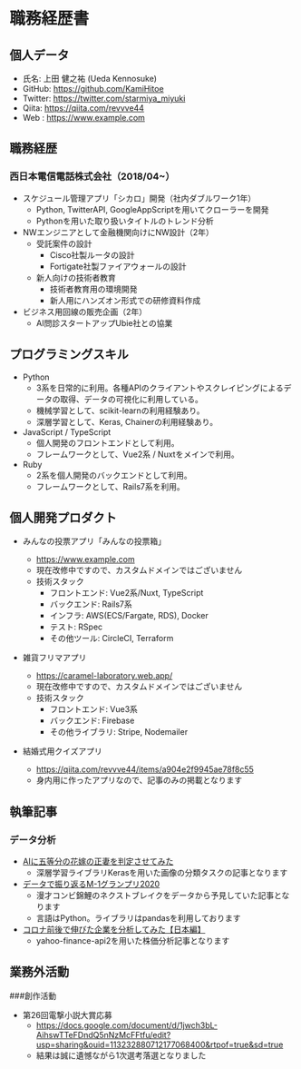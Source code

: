 # 職務経歴書

## 個人データ
- 氏名: 上田 健之祐 (Ueda Kennosuke)
- GitHub: https://github.com/KamiHitoe
- Twitter: https://twitter.com/starmiya_miyuki
- Qiita: https://qiita.com/revvve44
- Web : https://www.example.com

## 職務経歴
### 西日本電信電話株式会社（2018/04~）
- スケジュール管理アプリ「シカロ」開発（社内ダブルワーク1年）
  - Python, TwitterAPI, GoogleAppScriptを用いてクローラーを開発
  - Pythonを用いた取り扱いタイトルのトレンド分析
- NWエンジニアとして金融機関向けにNW設計（2年）
  - 受託案件の設計
    - Cisco社製ルータの設計
    - Fortigate社製ファイアウォールの設計
  - 新人向けの技術者教育
    - 技術者教育用の環境開発
    - 新人用にハンズオン形式での研修資料作成
- ビジネス用回線の販売企画（2年）
  - AI問診スタートアップUbie社との協業

## プログラミングスキル
- Python
  - 3系を日常的に利用。各種APIのクライアントやスクレイピングによるデータの取得、データの可視化に利用している。
  - 機械学習として、scikit-learnの利用経験あり。
  - 深層学習として、Keras, Chainerの利用経験あり。
- JavaScript / TypeScript
  - 個人開発のフロントエンドとして利用。
  - フレームワークとして、Vue2系 / Nuxtをメインで利用。
- Ruby
  - 2系を個人開発のバックエンドとして利用。
  - フレームワークとして、Rails7系を利用。

## 個人開発プロダクト

- みんなの投票アプリ「みんなの投票箱」
  - https://www.example.com
  - 現在改修中ですので、カスタムドメインではございません
  - 技術スタック
    - フロントエンド: Vue2系/Nuxt, TypeScript
    - バックエンド: Rails7系
    - インフラ: AWS(ECS/Fargate, RDS), Docker
    - テスト: RSpec
    - その他ツール: CircleCI, Terraform

- 雑貨フリマアプリ
  - https://caramel-laboratory.web.app/
  - 現在改修中ですので、カスタムドメインではございません
  - 技術スタック
    - フロントエンド: Vue3系
    - バックエンド: Firebase
    - その他ライブラリ: Stripe, Nodemailer

- 結婚式用クイズアプリ
  - https://qiita.com/revvve44/items/a904e2f9945ae78f8c55
  - 身内用に作ったアプリなので、記事のみの掲載となります


## 執筆記事
### データ分析

- [AIに五等分の花嫁の正妻を判定させてみた](https://qiita.com/revvve44/items/4efe6722986777312b5c)
  - 深層学習ライブラリKerasを用いた画像の分類タスクの記事となります
- [データで振り返るM-1グランプリ2020](https://qiita.com/revvve44/items/2554526cbf403e3a66ae)
  - 漫才コンビ錦鯉のネクストブレイクをデータから予見していた記事となります
  - 言語はPython。ライブラリはpandasを利用しております
- [コロナ前後で伸びた企業を分析してみた【日本編】](https://qiita.com/revvve44/items/c003a1c0ddbfc0e0fef2)
  - yahoo-finance-api2を用いた株価分析記事となります

## 業務外活動
###創作活動

- 第26回電撃小説大賞応募
  - https://docs.google.com/document/d/1jwch3bL-AihswTTeFDndQ5nNzMcFFtfu/edit?usp=sharing&ouid=113232880712177068400&rtpof=true&sd=true
  - 結果は誠に遺憾ながら1次選考落選となりました




